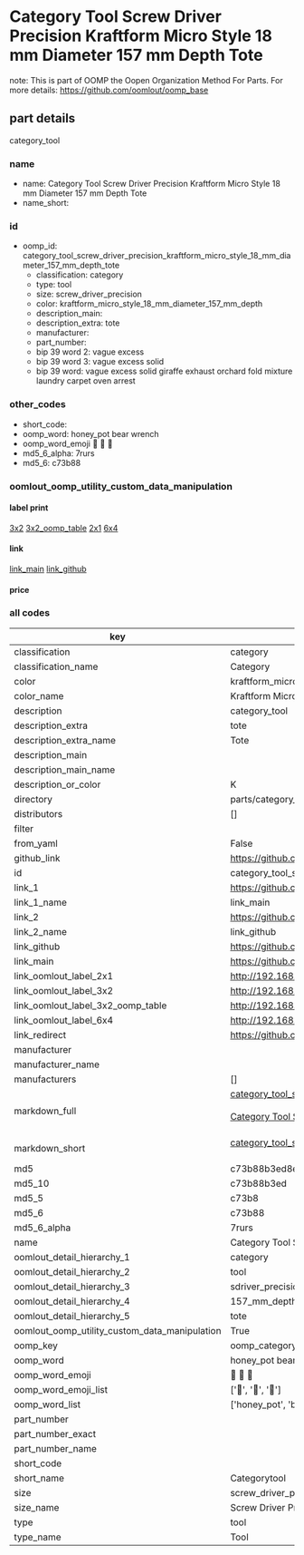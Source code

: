 # Category Tool Screw Driver Precision Kraftform Micro Style 18 mm Diameter 157 mm Depth Tote  

note: This is part of OOMP the Oopen Organization Method For Parts. For more details: https://github.com/oomlout/oomp_base

##  part details
  



category_tool



### name
* name: Category Tool Screw Driver Precision Kraftform Micro Style 18 mm Diameter 157 mm Depth Tote
* name_short: 
### id
* oomp_id: category_tool_screw_driver_precision_kraftform_micro_style_18_mm_diameter_157_mm_depth_tote
  * classification: category
  * type: tool
  * size: screw_driver_precision
  * color: kraftform_micro_style_18_mm_diameter_157_mm_depth
  * description_main: 
  * description_extra: tote
  * manufacturer: 
  * part_number: 
  * bip 39 word 2: vague excess
  * bip 39 word 3: vague excess solid
  * bip 39 word: vague excess solid giraffe exhaust orchard fold mixture laundry carpet oven arrest

### other_codes
* short_code: 
* oomp_word: honey_pot bear wrench
* oomp_word_emoji :honey_pot: :bear: :wrench:
* md5_6_alpha: 7rurs
* md5_6: c73b88






### oomlout_oomp_utility_custom_data_manipulation
#### label print
[3x2](http://192.168.1.245:1112/?label=oomp%207rurs)
[3x2_oomp_table](http://192.168.1.108:1112/?label=oomp%207rurs)
[2x1](http://192.168.1.242:1112/?label=oomp%207rurs)
[6x4](http://192.168.1.55:1112/?label=oomp%207rurs)    

#### link

[link_main](https://github.com/oomlout/oomlout_oomp_version_1_messy/tree/main/parts/category_tool_screw_driver_precision_kraftform_micro_style_18_mm_diameter_157_mm_depth_tote) [link_github](https://github.com/oomlout/oomlout_oomp_version_1_messy/tree/main/parts/category_tool_screw_driver_precision_kraftform_micro_style_18_mm_diameter_157_mm_depth_tote)                             

#### price







### all codes 
| key | value |  
| --- | --- |  
| classification | category |  
| classification_name | Category |  
| color | kraftform_micro_style_18_mm_diameter_157_mm_depth |  
| color_name | Kraftform Micro Style 18 mm Diameter 157 mm Depth |  
| description | category_tool |  
| description_extra | tote |  
| description_extra_name | Tote |  
| description_main |  |  
| description_main_name |  |  
| description_or_color | K  |  
| directory | parts/category_tool_screw_driver_precision_kraftform_micro_style_18_mm_diameter_157_mm_depth_tote |  
| distributors | [] |  
| filter |  |  
| from_yaml | False |  
| github_link | https://github.com/oomlout/oomlout_oomp_part_src/tree/main/parts/category_tool_screw_driver_precision_kraftform_micro_style_18_mm_diameter_157_mm_depth_tote |  
| id | category_tool_screw_driver_precision_kraftform_micro_style_18_mm_diameter_157_mm_depth_tote |  
| link_1 | https://github.com/oomlout/oomlout_oomp_version_1_messy/tree/main/parts/category_tool_screw_driver_precision_kraftform_micro_style_18_mm_diameter_157_mm_depth_tote |  
| link_1_name | link_main |  
| link_2 | https://github.com/oomlout/oomlout_oomp_version_1_messy/tree/main/parts/category_tool_screw_driver_precision_kraftform_micro_style_18_mm_diameter_157_mm_depth_tote |  
| link_2_name | link_github |  
| link_github | https://github.com/oomlout/oomlout_oomp_version_1_messy/tree/main/parts/category_tool_screw_driver_precision_kraftform_micro_style_18_mm_diameter_157_mm_depth_tote |  
| link_main | https://github.com/oomlout/oomlout_oomp_version_1_messy/tree/main/parts/category_tool_screw_driver_precision_kraftform_micro_style_18_mm_diameter_157_mm_depth_tote |  
| link_oomlout_label_2x1 | http://192.168.1.242:1112/?label=oomp%207rurs |  
| link_oomlout_label_3x2 | http://192.168.1.245:1112/?label=oomp%207rurs |  
| link_oomlout_label_3x2_oomp_table | http://192.168.1.108:1112/?label=oomp%207rurs |  
| link_oomlout_label_6x4 | http://192.168.1.55:1112/?label=oomp%207rurs |  
| link_redirect | https://github.com/oomlout/oomlout_oomp_version_1_messy/tree/main/parts/category_tool_screw_driver_precision_kraftform_micro_style_18_mm_diameter_157_mm_depth_tote |  
| manufacturer |  |  
| manufacturer_name |  |  
| manufacturers | [] |  
| markdown_full | [category_tool_screw_driver_precision_kraftform_micro_style_18_mm_diameter_157_mm_depth_tote](none)<br>[](none)<br>[Category Tool Screw Driver Precision Kraftform Micro Style 18 Mm Diameter 157 Mm Depth Tote](none)<br><br> |  
| markdown_short | [category_tool_screw_driver_precision_kraftform_micro_style_18_mm_diameter_157_mm_depth_tote](none)<br><br> |  
| md5 | c73b88b3ed8e4b527027b6239d53a785 |  
| md5_10 | c73b88b3ed |  
| md5_5 | c73b8 |  
| md5_6 | c73b88 |  
| md5_6_alpha | 7rurs |  
| name | Category Tool Screw Driver Precision Kraftform Micro Style 18 mm Diameter 157 mm Depth Tote |  
| oomlout_detail_hierarchy_1 | category |  
| oomlout_detail_hierarchy_2 | tool |  
| oomlout_detail_hierarchy_3 | sdriver_precision |  
| oomlout_detail_hierarchy_4 | 157_mm_depth |  
| oomlout_detail_hierarchy_5 | tote |  
| oomlout_oomp_utility_custom_data_manipulation | True |  
| oomp_key | oomp_category_tool_screw_driver_precision_kraftform_micro_style_18_mm_diameter_157_mm_depth_tote |  
| oomp_word | honey_pot bear wrench |  
| oomp_word_emoji | :honey_pot: :bear: :wrench: |  
| oomp_word_emoji_list | [':honey_pot:', ':bear:', ':wrench:'] |  
| oomp_word_list | ['honey_pot', 'bear', 'wrench'] |  
| part_number |  |  
| part_number_exact |  |  
| part_number_name |  |  
| short_code |  |  
| short_name | Categorytool |  
| size | screw_driver_precision |  
| size_name | Screw Driver Precision |  
| type | tool |  
| type_name | Tool |  
